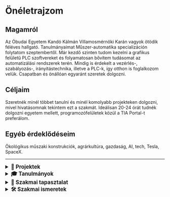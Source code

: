 # Önéletrajzom

## Magamról
Az Óbudai Egyetem Kandó Kálmán Villamosmérnöki Karán vagyok ötödik féléves hallgató. Tanulmányaimat Műszer-automatika specializáción folytatom szeptembertől. Már kezdő szinten tudom kezelni a grafikus felületű PLC szoftvereket és folyamatosan bővítem tudásomat az automatizálási rendszerek terén. Mindig is érdekelt a vezérlés-, szabályozás-, irányítástechnika, illetve a PLC-k, így otthon is foglalkozom velük. Csapatban és önállóan egyaránt szeretek dolgozni.

## Céljaim
Szeretnék minél többet tanulni és minél komolyabb projekteken dolgozni, mivel hivatásomnak tekintem ezt a szakmát. Ideálisan 20-24 órát tudnék dolgozni egyetem mellett, programozófelületek közül a TIA Portal-t preferálom.

## Egyéb érdeklődéseim
Ökológikus műszaki konstrukciók, agrárkultúra, gazdaság, AI, tech, Tesla, SpaceX.

---
<details>
  <summary style="font-size: 1.2em;"><strong>📂 Projektek</strong></summary>
  <details>
    <summary style="font-size: 1.1em;">⚙️ <strong>Projekt 1: Automata Rendszer Szimuláció</strong></summary>
    <p>Egy automatizált folyamatot modellező szimuláció fejlesztése PLC segítségével.</p>
  </details>
  <details>
    <summary style="font-size: 1.1em;">🔗 <strong>Projekt 2: Adatgyűjtő rendszer Pythonban</strong></summary>
    <p>Egy adatgyűjtő rendszer tervezése és implementálása Raspberry Pi-vel.</p>
  </details>
  <details>
    <summary style="font-size: 1.1em;">🛠️ <strong>Projekt 3: CNC vezérlés</strong></summary>
    <p>CNC gépek automatizált vezérlésének és diagnosztizálásának kidolgozása.</p>
  </details>
  <details>
    <summary style="font-size: 1.1em;">🏡 <strong>Projekt 4: Smart Home rendszer</strong></summary>
    <p>Egy IoT alapú otthoni automatizálási rendszer fejlesztése.</p>
  </details>
  <details>
    <summary style="font-size: 1.1em;">🔧 <strong>Projekt 5: Elektronikus hibadetektáló eszköz</strong></summary>
    <p>Eszköz tervezése elektronikai áramkörök hibáinak azonosítására.</p>
  </details>
  <details>
    <summary style="font-size: 1.1em;">🤖 <strong>Projekt 6: Ipari robot vezérlése</strong></summary>
    <p>Egy ipari robot kar vezérlési logikájának kidolgozása PLC segítségével.</p>
  </details>
</details>

<details>
  <summary style="font-size: 1.2em;"><strong>🎓 Tanulmányok</strong></summary>
  <ul>
    <li><strong>Egyetem:</strong> Óbudai Egyetem Kandó Kálmán Villamos Kar (2022/1 – jelenleg)</li>
    <li><strong>Szakközépiskola:</strong> Bolyai János Műszaki Technikum és Kollégium
      <ul>
        <li>2021 – 2022: Elektronikai technikus OKJ tanfolyam</li>
        <li>2016 – 2021: Elektrotechnikai tanulmányok</li>
      </ul>
    </li>
    <li><strong>Általános Iskola:</strong> Jókai Mór Általános iskola (2008 – 2016)</li>
  </ul>
</details>

<details>
  <summary style="font-size: 1.2em;"><strong>💼 Szakmai tapasztalat</strong></summary>
  <ul>
    <li><strong>Szakmai gyakorlat:</strong> Radiophonia (2019. 06. – 2019. 07.)
      <br>Feladatok: Légvédelmi szirénák dobozainak összeszerelése, elektronikai diagnosztizálás, CNC gépkezelés, mérések.
    </li>
  </ul>
</details>

<details>
  <summary style="font-size: 1.2em;"><strong>🛠 Szakmai ismeretek</strong></summary>
  <ul>
    <li>Elektronikai áramkörök hibakeresésében, javításában szerzett gyakorlat</li>
    <li>Elektronikai alkatrészek ismerete, kapcsolási rajzok készítése</li>
    <li>Haladó szintű C++, Assembly és Python</li>
    <li>Számos PLC szoftver alapszintű ismerete (TIA Portal, CX-Programmer, Xlogic)</li>
  </ul>
</details>
